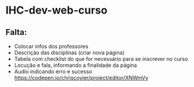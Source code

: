 # IHC-dev-web-curso

## Falta:

- Colocar infos dos professores
- Descrição das disciplinas (criar nova página)
- Tabela com checklist do que for necessário para se inscrever no curso
- Locução e fala, informando a finalidade da página
- Audio indicando erro e sucesso https://codepen.io/chriscoyier/project/editor/XNWmVy
